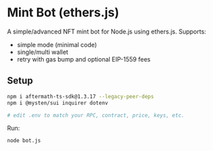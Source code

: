 
# Mint Bot (ethers.js)

A simple/advanced NFT mint bot for Node.js using ethers.js. Supports:
- simple mode (minimal code)
- single/multi wallet
- retry with gas bump and optional EIP-1559 fees

## Setup
```bash
npm i aftermath-ts-sdk@1.3.17 --legacy-peer-deps
npm i @mysten/sui inquirer dotenv

# edit .env to match your RPC, contract, price, keys, etc.
```
Run:
```bash
node bot.js
```
